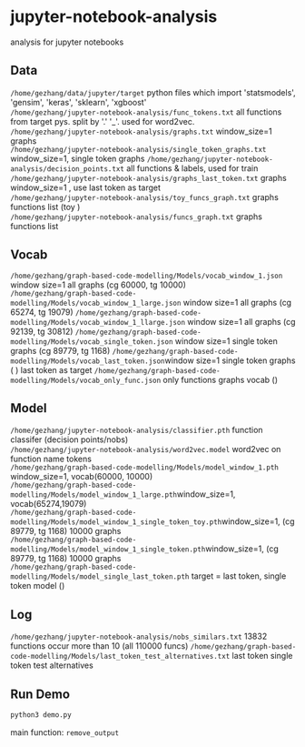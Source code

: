 # jupyter-notebook-analysis
analysis for jupyter notebooks  

## Data
`/home/gezhang/data/jupyter/target` python files which import 'statsmodels', 'gensim', 'keras', 'sklearn', 'xgboost'  
`/home/gezhang/jupyter-notebook-analysis/func_tokens.txt` all functions from target pys. split by '.' '\_'. used for word2vec.  
`/home/gezhang/jupyter-notebook-analysis/graphs.txt` window_size=1 graphs  
`/home/gezhang/jupyter-notebook-analysis/single_token_graphs.txt` window_size=1, single token graphs 
`/home/gezhang/jupyter-notebook-analysis/decision_points.txt` all functions & labels, used for train  
`/home/gezhang/jupyter-notebook-analysis/graphs_last_token.txt` graphs window_size=1 , use last token as target  
`/home/gezhang/jupyter-notebook-analysis/toy_funcs_graph.txt` graphs functions list (toy )  
`/home/gezhang/jupyter-notebook-analysis/funcs_graph.txt` graphs functions list   
## Vocab
`/home/gezhang/graph-based-code-modelling/Models/vocab_window_1.json` window size=1 all graphs (cg 60000, tg 10000)  
`/home/gezhang/graph-based-code-modelling/Models/vocab_window_1_large.json` window size=1 all graphs (cg 65274, tg 19079)
`/home/gezhang/graph-based-code-modelling/Models/vocab_window_1_llarge.json` window size=1 all graphs (cg 92139, tg 30812)
`/home/gezhang/graph-based-code-modelling/Models/vocab_single_token.json` window size=1 single token graphs (cg 89779, tg 1168)
`/home/gezhang/graph-based-code-modelling/Models/vocab_last_token.json`window size=1 single token graphs ( ) last token as target
`/home/gezhang/graph-based-code-modelling/Models/vocab_only_func.json` only functions graphs vocab ()
## Model
`/home/gezhang/jupyter-notebook-analysis/classifier.pth` function classifer (decision points/nobs)   
`/home/gezhang/jupyter-notebook-analysis/word2vec.model` word2vec on function name tokens  
`/home/gezhang/graph-based-code-modelling/Models/model_window_1.pth` window_size=1, vocab(60000, 10000)   
`/home/gezhang/graph-based-code-modelling/Models/model_window_1_large.pth`window_size=1, vocab(65274,19079)  
`/home/gezhang/graph-based-code-modelling/Models/model_window_1_single_token_toy.pth`window_size=1, (cg 89779, tg 1168) 10000 graphs  
`/home/gezhang/graph-based-code-modelling/Models/model_window_1_single_token.pth`window_size=1, (cg 89779, tg 1168) 10000 graphs  
`/home/gezhang/graph-based-code-modelling/Models/model_single_last_token.pth` target = last token, single token model ()
## Log
`/home/gezhang/jupyter-notebook-analysis/nobs_similars.txt` 13832 functions occur more than 10 (all 110000 funcs)
`/home/gezhang/graph-based-code-modelling/Models/last_token_test_alternatives.txt` last token single token test alternatives

## Run Demo

```python
python3 demo.py
```

main function: `remove_output`

